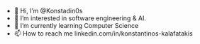 - 👋 Hi, I’m @Konstadin0s
- 👀 I’m interested in software engineering & AI.
- 🌱 I’m currently learning Computer Science
- 📫 How to reach me linkedin.com/in/konstantinos-kalafatakis
